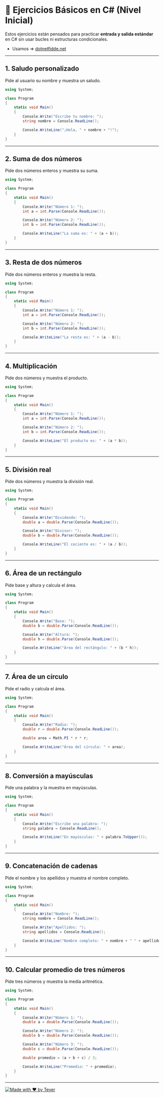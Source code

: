 
# 📝 Ejercicios Básicos en C# (Nivel Inicial)

Estos ejercicios están pensados para practicar **entrada y salida estándar** en C# sin usar bucles ni estructuras condicionales.
- Usamos => [dotnetfidde.net](https://dotnetfiddle.net/)

---

## 1. Saludo personalizado
Pide al usuario su nombre y muestra un saludo.

```csharp
using System;

class Program
{
    static void Main()
    {
        Console.Write("Escribe tu nombre: ");
        string nombre = Console.ReadLine();

        Console.WriteLine("¡Hola, " + nombre + "!");
    }
}
```

---

## 2. Suma de dos números
Pide dos números enteros y muestra su suma.

```csharp
using System;

class Program
{
    static void Main()
    {
        Console.Write("Número 1: ");
        int a = int.Parse(Console.ReadLine());

        Console.Write("Número 2: ");
        int b = int.Parse(Console.ReadLine());

        Console.WriteLine("La suma es: " + (a + b));
    }
}
```

---

## 3. Resta de dos números
Pide dos números enteros y muestra la resta.

```csharp
using System;

class Program
{
    static void Main()
    {
        Console.Write("Número 1: ");
        int a = int.Parse(Console.ReadLine());

        Console.Write("Número 2: ");
        int b = int.Parse(Console.ReadLine());

        Console.WriteLine("La resta es: " + (a - b));
    }
}
```

---

## 4. Multiplicación
Pide dos números y muestra el producto.

```csharp
using System;

class Program
{
    static void Main()
    {
        Console.Write("Número 1: ");
        int a = int.Parse(Console.ReadLine());

        Console.Write("Número 2: ");
        int b = int.Parse(Console.ReadLine());

        Console.WriteLine("El producto es: " + (a * b));
    }
}
```

---

## 5. División real
Pide dos números y muestra la división real.

```csharp
using System;

class Program
{
    static void Main()
    {
        Console.Write("Dividendo: ");
        double a = double.Parse(Console.ReadLine());

        Console.Write("Divisor: ");
        double b = double.Parse(Console.ReadLine());

        Console.WriteLine("El cociente es: " + (a / b));
    }
}
```

---

## 6. Área de un rectángulo
Pide base y altura y calcula el área.

```csharp
using System;

class Program
{
    static void Main()
    {
        Console.Write("Base: ");
        double b = double.Parse(Console.ReadLine());

        Console.Write("Altura: ");
        double h = double.Parse(Console.ReadLine());

        Console.WriteLine("Área del rectángulo: " + (b * h));
    }
}
```

---

## 7. Área de un círculo
Pide el radio y calcula el área.

```csharp
using System;

class Program
{
    static void Main()
    {
        Console.Write("Radio: ");
        double r = double.Parse(Console.ReadLine());

        double area = Math.PI * r * r;

        Console.WriteLine("Área del círculo: " + area);
    }
}
```

---

## 8. Conversión a mayúsculas
Pide una palabra y la muestra en mayúsculas.

```csharp
using System;

class Program
{
    static void Main()
    {
        Console.Write("Escribe una palabra: ");
        string palabra = Console.ReadLine();

        Console.WriteLine("En mayúsculas: " + palabra.ToUpper());
    }
}
```

---

## 9. Concatenación de cadenas
Pide el nombre y los apellidos y muestra el nombre completo.

```csharp
using System;

class Program
{
    static void Main()
    {
        Console.Write("Nombre: ");
        string nombre = Console.ReadLine();

        Console.Write("Apellidos: ");
        string apellidos = Console.ReadLine();

        Console.WriteLine("Nombre completo: " + nombre + " " + apellidos);
    }
}
```

---

## 10. Calcular promedio de tres números
Pide tres números y muestra la media aritmética.

```csharp
using System;

class Program
{
    static void Main()
    {
        Console.Write("Número 1: ");
        double a = double.Parse(Console.ReadLine());

        Console.Write("Número 2: ");
        double b = double.Parse(Console.ReadLine());

        Console.Write("Número 3: ");
        double c = double.Parse(Console.ReadLine());

        double promedio = (a + b + c) / 3;

        Console.WriteLine("Promedio: " + promedio);
    }
}
```

---

[![Made with ❤️ by Tever](https://img.shields.io/badge/Made%20with%20❤️-by%20Tever-181717?logo=github)](https://github.com/devTever)
